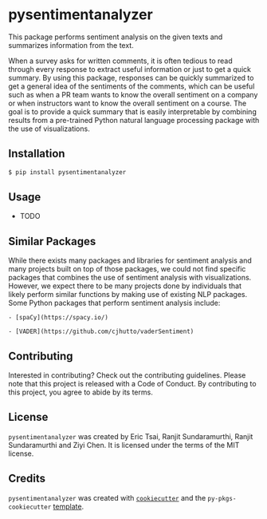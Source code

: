 # pysentimentanalyzer

This package performs sentiment analysis on the given texts and summarizes information from the text.

When a survey asks for written comments, it is often tedious to read through every response to extract useful information or just to get a quick summary.
By using this package, responses can be quickly summarized to get a general idea of the sentiments of the comments, which can be useful such as when a PR
team wants to know the overall sentiment on a company or when instructors want to know the overall sentiment on a course. The goal is to provide a quick 
summary that is easily interpretable by combining results from a pre-trained Python natural language processing package with the use of visualizations.

## Installation

```bash
$ pip install pysentimentanalyzer
```

## Usage

- TODO

## Similar Packages
While there exists many packages and libraries for sentiment analysis and many projects built on top of those packages, we could not find specific packages that combines the use of sentiment analysis with visualizations. However, we expect there to be many projects
done by individuals that likely perform similar functions by making use of existing NLP packages.
Some Python packages that perform sentiment analysis include:
  
    - [spaCy](https://spacy.io/)

    - [VADER](https://github.com/cjhutto/vaderSentiment)

## Contributing

Interested in contributing? Check out the contributing guidelines. Please note that this project is released with a Code of Conduct. By contributing to this project, you agree to abide by its terms.

## License

`pysentimentanalyzer` was created by Eric Tsai, Ranjit Sundaramurthi, Ranjit Sundaramurthi and Ziyi Chen. It is licensed under the terms of the MIT license.

## Credits

`pysentimentanalyzer` was created with [`cookiecutter`](https://cookiecutter.readthedocs.io/en/latest/) and the `py-pkgs-cookiecutter` [template](https://github.com/py-pkgs/py-pkgs-cookiecutter).

